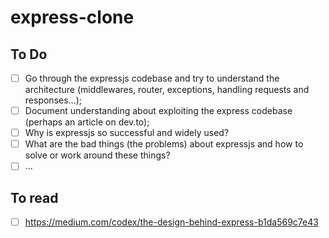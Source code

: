 # express-clone

## To Do

- [ ] Go through the expressjs codebase and try to understand the architecture
      (middlewares, router, exceptions, handling requests and responses...);
- [ ] Document understanding about exploiting the express codebase (perhaps an
      article on dev.to);
- [ ] Why is expressjs so successful and widely used?
- [ ] What are the bad things (the problems) about expressjs and how to solve or
      work around these things?
- [ ] ...

## To read

- [ ] https://medium.com/codex/the-design-behind-express-b1da569c7e43

